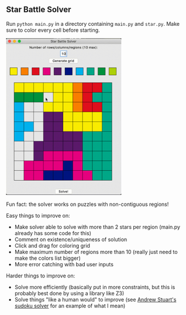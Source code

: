 ## Star Battle Solver ##

Run `python main.py` in a directory containing `main.py` and `star.py`. Make sure to color every cell before starting.

<img src="sample.gif" width="315" height="427"/>

Fun fact: the solver works on puzzles with non-contiguous regions!

Easy things to improve on:
- Make solver able to solve with more than 2 stars per region (main.py already has some code for this)
- Comment on existence/uniqueness of solution
- Click and drag for coloring grid
- Make maximum number of regions more than 10 (really just need to make the colors list bigger)
- More error catching with bad user inputs

Harder things to improve on:
- Solve more efficiently (basically put in more constraints, but this is probably best done by using a library like Z3)
- Solve things "like a human would" to improve (see [Andrew Stuart's sudoku solver](https://www.sudokuwiki.org/sudoku.htm) for an example of what I mean)